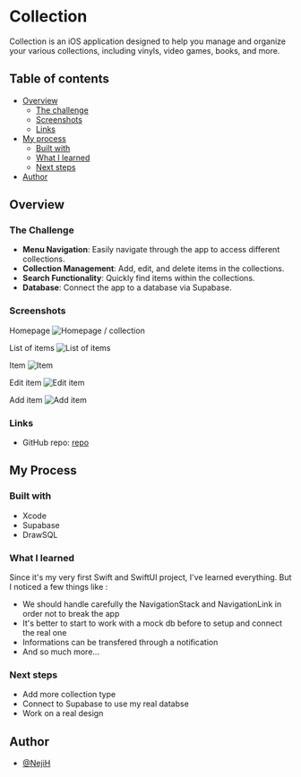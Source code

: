 # Collection

Collection is an iOS application designed to help you manage and organize your various collections, including vinyls, video games, books, and more.

## Table of contents

- [Overview](#overview)
  - [The challenge](#the-challenge)
  - [Screenshots](#screenshots)
  - [Links](#links)
- [My process](#my-process)
  - [Built with](#built-with)
  - [What I learned](#what-i-learned)
  - [Next steps](#next-steps)
- [Author](#author)

## Overview

### The Challenge

- **Menu Navigation**: Easily navigate through the app to access different collections.
- **Collection Management**: Add, edit, and delete items in the collections.
- **Search Functionality**: Quickly find items within the collections.
- **Database**: Connect the app to a database via Supabase.

### Screenshots

Homepage
![Homepage / collection](./Collection_/Assets.xcassets/collection-home.imageset/collection-home.png?raw=true)

List of items
![List of items](./Collection_/Assets.xcassets/collection-listOfItems.imageset/collection-listOfItems.png?raw=true)

Item
![Item](./Collection_/Assets.xcassets/collection-item.imageset/collection-item.png?raw=true)

Edit item
![Edit item](./Collection_/Assets.xcassets/collection-editItem.imageset/collection-editItem.png?raw=true)

Add item
![Add item](./Collection_/Assets.xcassets/collection-addItem.imageset/collection-addItem.png?raw=true)

### Links

- GitHub repo: [repo](https://github.com/NejiH/Collection_/tree/main)

## My Process

### Built with

- Xcode
- Supabase
- DrawSQL

### What I learned

Since it's my very first Swift and SwiftUI project, I've learned everything. But I noticed a few things like : 

- We should handle carefully the NavigationStack and NavigationLink in order not to break the app
- It's better to start to work with a mock db before to setup and connect the real one
- Informations can be transfered through a notification
- And so much more... 


### Next steps

- Add more collection type
- Connect to Supabase to use my real databse
- Work on a real design

## Author

- [@NejiH](https://www.github.com/NejiH)
